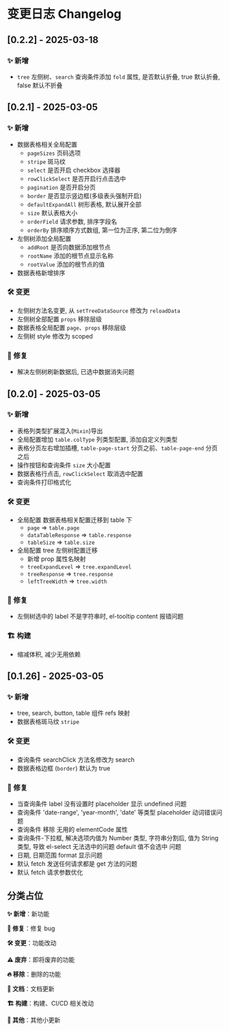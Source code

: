 # 变更日志 Changelog

## [0.2.2] - 2025-03-18
### ✨ 新增
- `tree` 左侧树、`search` 查询条件添加 `fold` 属性, 是否默认折叠, true 默认折叠, false 默认不折叠

## [0.2.1] - 2025-03-05
### ✨ 新增

- 数据表格相关全局配置
  - `pageSizes` 页码选项
  - `stripe` 斑马纹
  - `select` 是否开启 checkbox 选择器
  - `rowClickSelect` 是否开启行点击选中
  - `pagination` 是否开启分页
  - `border` 是否显示竖边框(多级表头强制开启)
  - `defaultExpandAll` 树形表格, 默认展开全部
  - `size` 默认表格大小
  - `orderField` 请求参数, 排序字段名
  - `orderBy` 排序顺序方式数组, 第一位为正序, 第二位为倒序
- 左侧树添加全局配置 
  - `addRoot` 是否向数据添加根节点
  - `rootName` 添加的根节点显示名称
  - `rootValue` 添加的根节点的值
- 数据表格新增排序



### 🛠️ 变更

- 左侧树方法名变更, 从 `setTreeDataSource` 修改为 `reloadData`
- 左侧树全部配置 `props` 移除层级
- 数据表格全局配置 `page`、`props` 移除层级
- 左侧树 style 修改为 scoped




### 🐞 修复

- 解决左侧树刷新数据后, 已选中数据消失问题




## [0.2.0] - 2025-03-05

### ✨ 新增

- 表格列类型扩展混入(`Mixin`)导出
- 全局配置增加 `table.colType` 列类型配置, 添加自定义列类型
- 表格分页左右增加插槽, `table-page-start` 分页之前、`table-page-end` 分页之后
- 操作按钮和查询条件 `size` 大小配置
- 数据表格行点击, `rowClickSelect` 取消选中配置
- 查询条件打印格式化



### 🛠️ 变更

- 全局配置 数据表格相关配置迁移到 table 下
  - `page` => `table.page`
  - `dataTableResponse` => `table.response`
  - `tableSize` => `table.size`
- 全局配置 tree 左侧树配置迁移
  - 新增 prop 属性名映射
  - `treeExpandLevel` => `tree.expandLevel`
  - `treeResponse` => `tree.response`
  - `leftTreeWidth` => `tree.width`



### 🐞 修复

- 左侧树选中的 label 不是字符串时, el-tooltip content 报错问题



### 🏗️ 构建

- 缩减体积, 减少无用依赖



## [0.1.26] - 2025-03-05

### ✨ 新增

- tree, search, button, table 组件 refs 映射
- 数据表格斑马纹 `stripe`



### 🛠️ 变更

- 查询条件 searchClick 方法名修改为 search
- 数据表格边框 (`border`) 默认为 true



### 🐞 修复
- 当查询条件 label 没有设置时 placeholder 显示 undefined 问题
- 查询条件 'date-range', 'year-month', 'date' 等类型 placeholder 动词错误问题
- 查询条件 移除 无用的 elementCode 属性
- 查询条件-下拉框, 解决选项内值为 Number 类型, 字符串分割后, 值为 String 类型, 导致 el-select 无法选中的问题 default 值不会选中 问题
- 日期, 日期范围 format 显示问题
- 默认 fetch 发送任何请求都是 get 方法的问题
- 默认 fetch 请求参数优化

















## 分类占位

**✨ 新增**：新功能

**🐞 修复**：修复 bug

**🛠️ 变更**：功能改动

**⚠️ 废弃**：即将废弃的功能

**🔥 移除**：删除的功能

**📖 文档**：文档更新

**🏗️ 构建**：构建、CI/CD 相关改动

**📝 其他**：其他小更新
